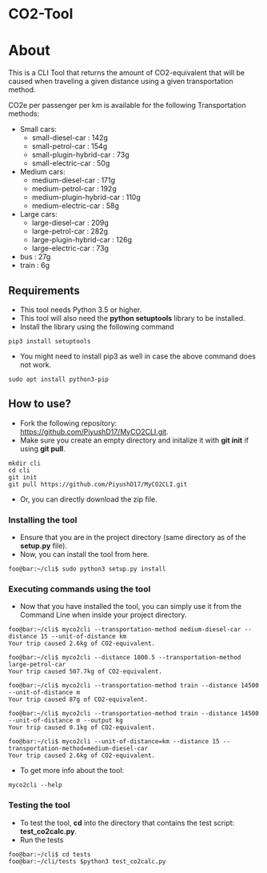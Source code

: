 # CO2-Tool

# About
This is a CLI Tool that returns the amount of CO2-equivalent that will be caused when traveling a given distance using a given transportation method.

CO2e per passenger per km is available for the following Transportation methods:
* Small cars:
  * small-diesel-car : 142g
  * small-petrol-car : 154g
  * small-plugin-hybrid-car : 73g
  * small-electric-car : 50g
* Medium cars:
  * medium-diesel-car : 171g
  * medium-petrol-car : 192g
  * medium-plugin-hybrid-car : 110g
  * medium-electric-car : 58g
* Large cars:
  * large-diesel-car : 209g
  * large-petrol-car : 282g
  * large-plugin-hybrid-car : 126g
  * large-electric-car : 73g
* bus : 27g
* train : 6g

## Requirements
* This tool needs Python 3.5 or higher.
* This tool will also need the **python setuptools** library to be installed.
* Install the library using the following command

```console
pip3 install setuptools
```

* You might need to install pip3 as well in case the above command does not work.
```console
sudo apt install python3-pip
```
## How to use?
* Fork the following repository: https://github.com/PiyushD17/MyCO2CLI.git.
* Make sure you create an empty directory and initalize it with **git init** if using **git pull**.

```console
mkdir cli
cd cli
git init
git pull https://github.com/PiyushD17/MyCO2CLI.git
```

* Or, you can directly download the zip file.

### Installing the tool
* Ensure that you are in the project directory (same directory as of the **setup.py** file).
* Now, you can install the tool from here.

```console
foo@bar:~/cli$ sudo python3 setup.py install
```
### Executing commands using the tool
* Now that you have installed the tool, you can simply use it from the Command Line when inside your project directory.

```console
foo@bar:~/cli$ myco2cli --transportation-method medium-diesel-car --distance 15 --unit-of-distance km
Your trip caused 2.6kg of CO2-equivalent.
```

```console
foo@bar:~/cli$ myco2cli --distance 1800.5 --transportation-method large-petrol-car
Your trip caused 507.7kg of CO2-equivalent.
```

```console
foo@bar:~/cli$ myco2cli --transportation-method train --distance 14500 --unit-of-distance m
Your trip caused 87g of CO2-equivalent.
```

```console
foo@bar:~/cli$ myco2cli --transportation-method train --distance 14500 --unit-of-distance m --output kg
Your trip caused 0.1kg of CO2-equivalent.
```

```console
foo@bar:~/cli$ myco2cli --unit-of-distance=km --distance 15 --transportation-method=medium-diesel-car
Your trip caused 2.6kg of CO2-equivalent.
```
* To get more info about the tool:
```console
myco2cli --help
```
### Testing the tool
* To test the tool, **cd** into the directory that contains the test script: **test_co2calc.py**.
* Run the tests

```console
foo@bar:~/cli$ cd tests
foo@bar:~/cli/tests $python3 test_co2calc.py
```
